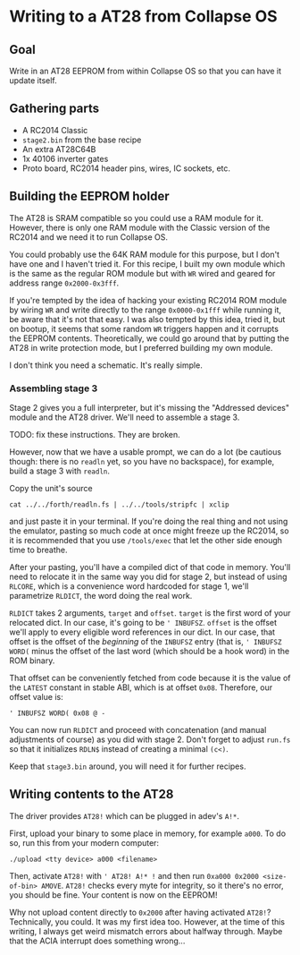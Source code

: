 # Writing to a AT28 from Collapse OS

## Goal

Write in an AT28 EEPROM from within Collapse OS so that you can have it update
itself.

## Gathering parts

* A RC2014 Classic
* `stage2.bin` from the base recipe
* An extra AT28C64B
* 1x 40106 inverter gates
* Proto board, RC2014 header pins, wires, IC sockets, etc.

## Building the EEPROM holder

The AT28 is SRAM compatible so you could use a RAM module for it. However,
there is only one RAM module with the Classic version of the RC2014 and we
need it to run Collapse OS.

You could probably use the 64K RAM module for this purpose, but I don't have one
and I haven't tried it. For this recipe, I built my own module which is the same
as the regular ROM module but with `WR` wired and geared for address range
`0x2000-0x3fff`.

If you're tempted by the idea of hacking your existing RC2014 ROM module by
wiring `WR` and write directly to the range `0x0000-0x1fff` while running it,
be aware that it's not that easy. I was also tempted by this idea, tried it,
but on bootup, it seems that some random `WR` triggers happen and it corrupts
the EEPROM contents. Theoretically, we could go around that by putting the AT28
in write protection mode, but I preferred building my own module.

I don't think you need a schematic. It's really simple.

### Assembling stage 3

Stage 2 gives you a full interpreter, but it's missing the "Addressed devices"
module and the AT28 driver. We'll need to assemble a stage 3.

TODO: fix these instructions. They are broken.

However, now that we have a usable prompt, we can do a lot (be cautious though:
there is no `readln` yet, so you have no backspace), for example, build a
stage 3 with `readln`.

Copy the unit's source

    cat ../../forth/readln.fs | ../../tools/stripfc | xclip

and just paste it in your terminal. If you're doing the real thing and not
using the emulator, pasting so much code at once might freeze up the RC2014, so
it is recommended that you use `/tools/exec` that let the other side enough
time to breathe.

After your pasting, you'll have a compiled dict of that code in memory. You'll
need to relocate it in the same way you did for stage 2, but instead of using
`RLCORE`, which is a convenience word hardcoded for stage 1, we'll parametrize
`RLDICT`, the word doing the real work.

`RLDICT` takes 2 arguments, `target` and `offset`. `target` is the first word
of your relocated dict. In our case, it's going to be `' INBUFSZ`. `offset` is
the offset we'll apply to every eligible word references in our dict. In our
case, that offset is the offset of the *beginning* of the `INBUFSZ` entry (that
is, `' INBUFSZ WORD(` minus the offset of the last word (which should be a hook
word) in the ROM binary.

That offset can be conveniently fetched from code because it is the value of
the `LATEST` constant in stable ABI, which is at offset `0x08`. Therefore, our
offset value is:

    ' INBUFSZ WORD( 0x08 @ -

You can now run `RLDICT` and proceed with concatenation (and manual adjustments
of course) as you did with stage 2. Don't forget to adjust `run.fs` so that it
initializes `RDLN$` instead of creating a minimal `(c<)`.

Keep that `stage3.bin` around, you will need it for further recipes.

## Writing contents to the AT28

The driver provides `AT28!` which can be plugged in adev's `A!*`.

First, upload your binary to some place in memory, for example `a000`. To do so,
run this from your modern computer:

    ./upload <tty device> a000 <filename>

Then, activate `AT28!` with `' AT28! A!* !` and then run
`0xa000 0x2000 <size-of-bin> AMOVE`. `AT28!` checks every myte for integrity,
so it there's no error, you should be fine. Your content is now on the EEPROM!

Why not upload content directly to `0x2000` after having activated `AT28!`?
Technically, you could. It was my first idea too. However, at the time of this
writing, I always get weird mismatch errors about halfway through. Maybe that
the ACIA interrupt does something wrong...
